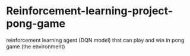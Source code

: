 # Reinforcement-learning-project-pong-game
reinforcement learning agent (DQN model) that can play and win in pong game (the environment) 
